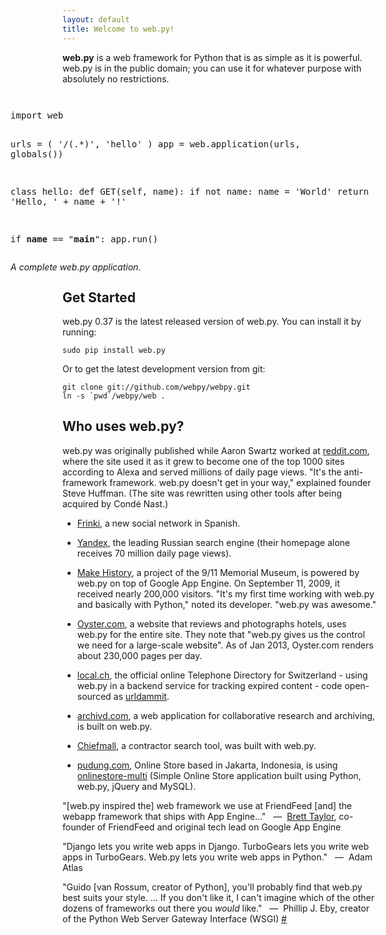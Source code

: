 ```yaml
---
layout: default
title: Welcome to web.py!
---
```


**web.py** is a web framework for Python that is as simple as it is powerful. web.py is in the public domain; you can use it for whatever purpose with absolutely no restrictions.

<div style="float: right; margin: 1em">
<pre>
import web

urls = (
    '/(.*)', 'hello'
)
app = web.application(urls, globals())

class hello:
    def GET(self, name):
        if not name:
            name = 'World'
        return 'Hello, ' + name + '!'

if __name__ == "__main__":
    app.run()
</pre>
<em>A complete web.py application.</em>
</div>

## Get Started

web.py 0.37 is the latest released version of web.py. You can install it by running:

    sudo pip install web.py

Or to get the latest development version from git:

    git clone git://github.com/webpy/webpy.git
    ln -s `pwd`/webpy/web .

## Who uses web.py?

web.py was originally published while Aaron Swartz worked at [reddit.com][20], where the site used it as it grew to become one of the top 1000 sites according to Alexa and served millions of daily page views. "It's the anti-framework framework. web.py doesn't get in your way," explained founder Steve Huffman. (The site was rewritten using other tools after being acquired by Condé Nast.)

   [20]: http://reddit.com/

* [Frinki](http://frinki.com), a new social network in Spanish.

* [Yandex][21], the leading Russian search engine (their homepage alone receives 70 million daily page views).

   [21]: http://yandex.ru

* [Make History](http://makehistory.national911memorial.org), a project of the 9/11 Memorial Museum, is powered by web.py on top of Google App Engine. On September 11, 2009, it received nearly 200,000 visitors. "It's my first time working with web.py and basically with Python," noted its developer. "web.py was awesome."

* [Oyster.com](http://www.oyster.com/), a website that reviews and photographs hotels, uses web.py for the entire site. They note that "web.py gives us the control we need for a large-scale website". As of Jan 2013, Oyster.com renders about 230,000 pages per day.

* [local.ch](http://www.local.ch), the official online Telephone Directory for Switzerland - using web.py in a backend service for tracking expired content - code open-sourced as [urldammit](http://github.com/harryf/urldammit/tree/master).

* [archivd.com](http://www.archivd.com), a web application for collaborative research and archiving, is built on web.py.

* [Chiefmall](http://www.chiefmall.com/), a contractor search tool, was built with web.py.

* [pudung.com](http://pudung.com), Online Store based in Jakarta, Indonesia, is using [onlinestore-multi](https://github.com/nopri/onlinestore-multi) (Simple Online Store application built using Python, web.py, jQuery and MySQL).

"[web.py inspired the] web framework we use at FriendFeed [and] the webapp framework that ships with App Engine..."
<span class="cite">&nbsp;&nbsp;&mdash;&nbsp; [Brett Taylor](http://bret.appspot.com/entry/experimenting-google-app-engine), co-founder of FriendFeed and original tech lead on Google App Engine</span>

"Django lets you write web apps in Django. TurboGears lets you write web apps in TurboGears. Web.py lets you write web apps in Python."
<span class="cite">&nbsp;&nbsp;&mdash;&nbsp; Adam Atlas</span>

"Guido [van Rossum, creator of Python], you'll probably find that web.py best suits your style. ... If you don't like it, I can't imagine which of the other dozens of frameworks out there you *would* like."
<span class="cite">&nbsp;&nbsp;&mdash;&nbsp; Phillip J. Eby, creator of the Python Web Server Gateway Interface (WSGI) [#][30]</span>

   [30]: http://www.artima.com/forums/flat.jsp?forum=106&thread=146149&start=30&msRange=15
